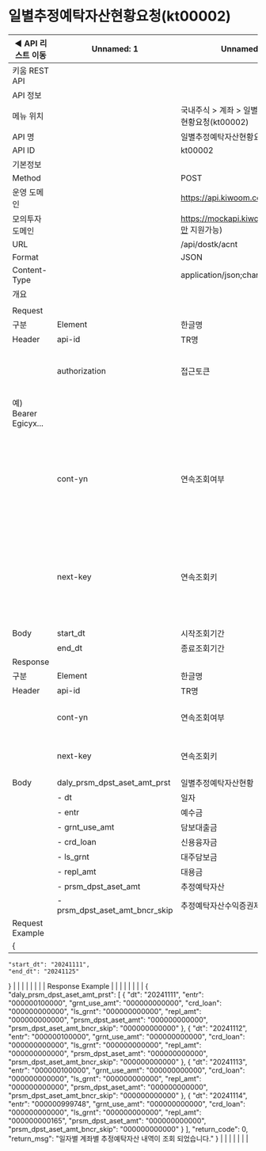 # 일별추정예탁자산현황요청(kt00002)

| ◀ API 리스트 이동 | Unnamed: 1 | Unnamed: 2 | Unnamed: 3 | Unnamed: 4 | Unnamed: 5 | Unnamed: 6 |
| --- | --- | --- | --- | --- | --- | --- |
| 키움 REST API |  |  |  |  |  |  |
| API 정보 |  |  |  |  |  |  |
| 메뉴 위치 |  | 국내주식 > 계좌 > 일별추정예탁자산현황요청(kt00002) |  |  |  |  |
| API 명 |  | 일별추정예탁자산현황요청 |  |  |  |  |
| API ID |  | kt00002 |  |  |  |  |
| 기본정보 |  |  |  |  |  |  |
| Method |  | POST |  |  |  |  |
| 운영 도메인 |  | https://api.kiwoom.com |  |  |  |  |
| 모의투자 도메인 |  | https://mockapi.kiwoom.com(KRX만 지원가능) |  |  |  |  |
| URL |  | /api/dostk/acnt |  |  |  |  |
| Format |  | JSON |  |  |  |  |
| Content-Type |  | application/json;charset=UTF-8 |  |  |  |  |
| 개요 |  |  |  |  |  |  |
|  |  |  |  |  |  |  |
| Request |  |  |  |  |  |  |
| 구분 | Element | 한글명 | Type | Required | Length | Description |
| Header | api-id | TR명 | String | Y | 10 |  |
|  | authorization | 접근토큰 | String | Y | 1000 | 토큰 지정시 토큰타입("Bearer") 붙혀서 호출 
 예) Bearer Egicyx... |
|  | cont-yn | 연속조회여부 | String | N | 1 | 응답 Header의 연속조회여부값이 Y일 경우 다음데이터 요청시 응답 Header의 cont-yn값 세팅 |
|  | next-key | 연속조회키 | String | N | 50 | 응답 Header의 연속조회여부값이 Y일 경우 다음데이터 요청시 응답 Header의 next-key값 세팅 |
| Body | start_dt | 시작조회기간 | String | Y | 8 | YYYYMMDD |
|  | end_dt | 종료조회기간 | String | Y | 8 | YYYYMMDD |
| Response |  |  |  |  |  |  |
| 구분 | Element | 한글명 | Type | Required | Length | Description |
| Header | api-id | TR명 | String | Y | 10 |  |
|  | cont-yn | 연속조회여부 | String | N | 1 | 다음 데이터가 있을시 Y값 전달 |
|  | next-key | 연속조회키 | String | N | 50 | 다음 데이터가 있을시 다음 키값 전달 |
| Body | daly_prsm_dpst_aset_amt_prst | 일별추정예탁자산현황 | LIST | N |  |  |
|  | - dt | 일자 | String | N | 8 |  |
|  | - entr | 예수금 | String | N | 12 |  |
|  | - grnt_use_amt | 담보대출금 | String | N | 12 |  |
|  | - crd_loan | 신용융자금 | String | N | 12 |  |
|  | - ls_grnt | 대주담보금 | String | N | 12 |  |
|  | - repl_amt | 대용금 | String | N | 12 |  |
|  | - prsm_dpst_aset_amt | 추정예탁자산 | String | N | 12 |  |
|  | - prsm_dpst_aset_amt_bncr_skip | 추정예탁자산수익증권제외 | String | N | 12 |  |
| Request Example |  |  |  |  |  |  |
| {
    "start_dt": "20241111",
    "end_dt": "20241125"
} |  |  |  |  |  |  |
| Response Example |  |  |  |  |  |  |
| {
    "daly_prsm_dpst_aset_amt_prst": [
        {
            "dt": "20241111",
            "entr": "000000100000",
            "grnt_use_amt": "000000000000",
            "crd_loan": "000000000000",
            "ls_grnt": "000000000000",
            "repl_amt": "000000000000",
            "prsm_dpst_aset_amt": "000000000000",
            "prsm_dpst_aset_amt_bncr_skip": "000000000000"
        },
        {
            "dt": "20241112",
            "entr": "000000100000",
            "grnt_use_amt": "000000000000",
            "crd_loan": "000000000000",
            "ls_grnt": "000000000000",
            "repl_amt": "000000000000",
            "prsm_dpst_aset_amt": "000000000000",
            "prsm_dpst_aset_amt_bncr_skip": "000000000000"
        },
        {
            "dt": "20241113",
            "entr": "000000100000",
            "grnt_use_amt": "000000000000",
            "crd_loan": "000000000000",
            "ls_grnt": "000000000000",
            "repl_amt": "000000000000",
            "prsm_dpst_aset_amt": "000000000000",
            "prsm_dpst_aset_amt_bncr_skip": "000000000000"
        },
        {
            "dt": "20241114",
            "entr": "000000999748",
            "grnt_use_amt": "000000000000",
            "crd_loan": "000000000000",
            "ls_grnt": "000000000000",
            "repl_amt": "000000000165",
            "prsm_dpst_aset_amt": "000000000000",
            "prsm_dpst_aset_amt_bncr_skip": "000000000000"
        }
    ],
    "return_code": 0,
    "return_msg": "일자별 계좌별 추정예탁자산 내역이 조회 되었습니다."
} |  |  |  |  |  |  |
